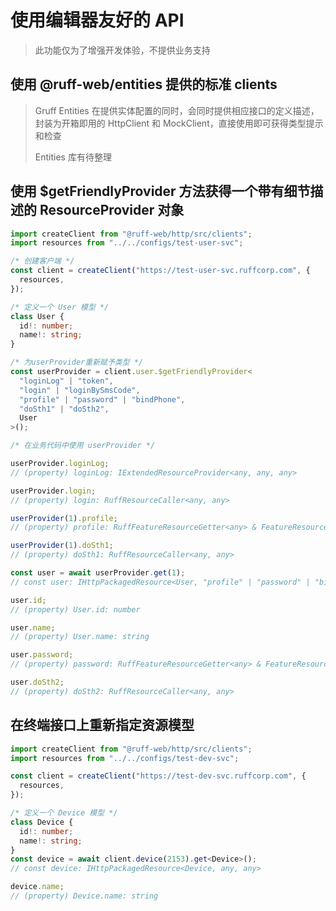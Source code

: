 # 使用编辑器友好的 API

> 此功能仅为了增强开发体验，不提供业务支持

## 使用 @ruff-web/entities 提供的标准 clients

> Gruff Entities 在提供实体配置的同时，会同时提供相应接口的定义描述，封装为开箱即用的 HttpClient 和 MockClient，直接使用即可获得类型提示和检查
>
> Entities 库有待整理

## 使用 $getFriendlyProvider 方法获得一个带有细节描述的 ResourceProvider 对象

```typescript
import createClient from "@ruff-web/http/src/clients";
import resources from "../../configs/test-user-svc";

/* 创建客户端 */
const client = createClient("https://test-user-svc.ruffcorp.com", {
  resources,
});

/* 定义一个 User 模型 */
class User {
  id!: number;
  name!: string;
}

/* 为userProvider重新赋予类型 */
const userProvider = client.user.$getFriendlyProvider<
  "loginLog" | "token",
  "login" | "loginBySmsCode",
  "profile" | "password" | "bindPhone",
  "doSth1" | "doSth2",
  User
>();
```

```ts
/* 在业务代码中使用 userProvider */

userProvider.loginLog;
// (property) loginLog: IExtendedResourceProvider<any, any, any>

userProvider.login;
// (property) login: RuffResourceCaller<any, any>

userProvider(1).profile;
// (property) profile: RuffFeatureResourceGetter<any> & FeatureResourceProvider<any>

userProvider(1).doSth1;
// (property) doSth1: RuffResourceCaller<any, any>

const user = await userProvider.get(1);
// const user: IHttpPackagedResource<User, "profile" | "password" | "bindPhone", "doSth">

user.id;
// (property) User.id: number

user.name;
// (property) User.name: string

user.password;
// (property) password: RuffFeatureResourceGetter<any> & FeatureResourceProvider<any>

user.doSth2;
// (property) doSth2: RuffResourceCaller<any, any>
```

## 在终端接口上重新指定资源模型

```ts
import createClient from "@ruff-web/http/src/clients";
import resources from "../../configs/test-dev-svc";

const client = createClient("https://test-dev-svc.ruffcorp.com", {
  resources,
});

/* 定义一个 Device 模型 */
class Device {
  id!: number;
  name!: string;
}
const device = await client.device(2153).get<Device>();
// const device: IHttpPackagedResource<Device, any, any>

device.name;
// (property) Device.name: string
```
